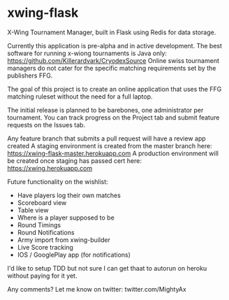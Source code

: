 # xwing-flask
X-Wing Tournament Manager, built in Flask using Redis for data storage.

Currently this application is pre-alpha and in active development.
The best software for running x-wiong tournaments is Java only: https://github.com/Killerardvark/CryodexSource
Online swiss tournament managers do not cater for the specific matching requirements set by the publishers FFG.

The goal of this project is to create an online application that uses the FFG matching ruleset without the need for a full laptop.

The initial release is planned to be barebones, one administrator per tournament.
You can track progress on the Project tab and submit feature requests on the Issues tab.

Any feature branch that submits a pull request will have a review app created
A staging environment is created from the master branch here: https://xwing-flask-master.herokuapp.com
A production environment will be created once staging has passed cert here: https://xwing.herokuapp.com

Future functionality on the wishlist:
- Have players log their own matches
- Scoreboard view
- Table view
- Where is a player supposed to be
- Round Timings
- Round Notifications
- Army import from xwing-builder
- Live Score tracking
- IOS / GooglePlay app (for notifications)

I'd like to setup TDD but not sure I can get thaat to autorun on heroku without paying for it yet.

Any comments?
Let me know on twitter: twitter.com/MightyAx
